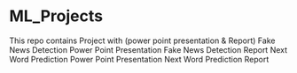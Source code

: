 # ML_Projects
This repo contains  Project with (power point presentation &amp; Report)
Fake News Detection Power Point Presentation
Fake News Detection Report
Next Word Prediction Power Point Presentation 
Next Word Prediction Report
